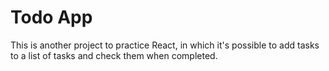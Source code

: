 # Todo App
This is another project to practice React, in which it's possible to add tasks to a list of tasks and check them when completed.
